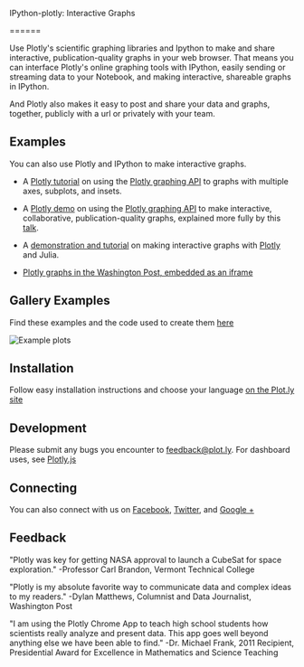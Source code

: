 IPython-plotly: Interactive Graphs

======

Use Plotly's scientific graphing libraries and Ipython to make and share interactive, publication-quality graphs
in your web browser. That means you can interface Plotly's online graphing tools with IPython, easily sending or streaming data to your Notebook, and making interactive, shareable graphs in IPython. 

And Plotly also makes it easy to post and share your data and graphs, together, publicly with a url or privately with your team.

Examples 
--------

You can also use Plotly and IPython to make interactive graphs. 

- A [Plotly tutorial](http://nbviewer.ipython.org/7576511) on using the [Plotly graphing API](https://plot.ly/api/Python) to graphs with multiple axes, subplots, and insets. 

- A [Plotly demo](http://nbviewer.ipython.org/7628933) on using the [Plotly graphing API](https://plot.ly/api/Python) to make interactive, collaborative, publication-quality graphs, explained more fully by this [talk](https://www.youtube.com/watch?v=zG8FYPFU9n4).

- A [demonstration and tutorial](http://nbviewer.ipython.org/7551139) on making interactive graphs with [Plotly](https://plot.ly/) and Julia.

- [Plotly graphs in the Washington Post, embedded as an iframe](www.washingtonpost.com/blogs/wonkblog/wp/2013/06/14/do-low-taxes-on-the-rich-leave-the-middle-class-with-lower-wages/)


Gallery Examples
-------------

Find these examples and the code used to create them [here](https://plot.ly/api)


  ![](https://f.cloud.github.com/assets/5034604/1587845/c6098d92-5242-11e3-816e-10d96a545efa.png "Example plots")

Installation
------------

Follow easy installation instructions and choose your language [on the Plot.ly site](https://plot.ly/api/)

Development
-----------

Please submit any bugs you encounter to feedback@plot.ly. For dashboard uses, see [Plotly.js](https://plot.ly/developers)

Connecting
-----------

You can also connect with us on [Facebook](facebook.com/plotly), [Twitter](https://twitter.com/plotlygraphs), and [Google +](https://plus.google.com/+PlotLy)

Feedback
----------------------

"Plotly was key for getting NASA approval to launch a CubeSat for space exploration." 
-Professor Carl Brandon, Vermont Technical College

"Plotly is my absolute favorite way to communicate data and complex ideas to my readers." 
-Dylan Matthews, Columnist and Data Journalist, Washington Post

"I am using the Plotly Chrome App to teach high school students how scientists really analyze and present data. This app goes well beyond anything else we have been able to find."
-Dr. Michael Frank, 2011 Recipient, Presidential Award for Excellence in Mathematics and Science Teaching
